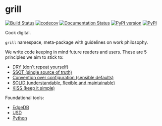 # grill
[![Build Status](https://travis-ci.org/thegrill/grill.svg?branch=master)](https://travis-ci.org/thegrill/grill)
[![codecov](https://codecov.io/gh/thegrill/grill/branch/master/graph/badge.svg)](https://codecov.io/gh/thegrill/grill)
[![Documentation Status](https://readthedocs.org/projects/grill/badge/?version=latest)](https://grill.readthedocs.io/en/latest/?badge=latest)
[![PyPI version](https://badge.fury.io/py/grill.svg)](https://badge.fury.io/py/grill)
[![PyPI](https://img.shields.io/pypi/pyversions/grill.svg)](https://pypi.python.org/pypi/grill)

Cook digital.

`grill` namespace, meta-package with guidelines on work philosophy.

We write code keeping in mind future readers and users. These are 5 principles we aim to stick to:

- [DRY (don't repeat yourself)](https://en.wikipedia.org/wiki/Don%27t_repeat_yourself)
- [SSOT (single source of truth)](https://en.wikipedia.org/wiki/Single_source_of_truth)
- [Convention over configuration (sensible defaults)](https://en.wikipedia.org/wiki/Convention_over_configuration)
- [SOLID (understandable, flexible and maintainable)](https://en.wikipedia.org/wiki/SOLID)
- [KISS (keep it simple)](https://en.wikipedia.org/wiki/KISS_principle)

Foundational tools:
- [EdgeDB](https://edgedb.com)
- [USD](https://graphics.pixar.com/usd/docs/index.html)
- [Python](https://docs.python.org/3/)
